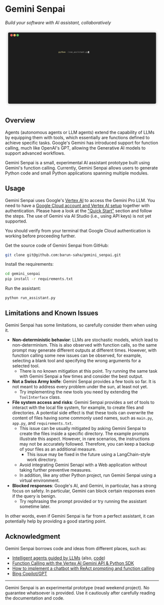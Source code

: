 # Gemini Senpai

*Build your software with AI assistant, collaboratively*

![](terminalizer_output/prompt_07.gif)


## Overview
Agents (autonomous agents or LLM agents) extend the capability of LLMs by equipping them with 
tools, which essentially are functions defined to achieve specific tasks. Google's Gemini has 
introduced support for function calling, much like OpenAI's GPT, allowing the Generative AI models 
to support advanced workflows.

Gemini Senpai is a small, experimental AI assistant prototype built using Gemini's function 
calling. Currently, Gemini Senpai allows users to generate Python code and small Python 
applications spanning multiple modules.



## Usage

Gemini Senpai uses Google's [Vertex AI](https://cloud.google.com/vertex-ai?hl=en) to access the Gemini Pro LLM. You need to have a 
[Google Cloud account and Vertex AI setup](https://cloud.google.com/vertex-ai/docs/start/cloud-environment) together with authentication. Please have a look 
at the ["Quick Start"](https://pypi.org/project/google-cloud-aiplatform/) section and follow the steps. The use of Gemini via AI Studio (i.e., 
using API keys) is not yet supported.

You should verify from your terminal that Google Cloud authentication is working before proceeding 
further.

Get the source code of Gemini Senpai from GitHub:

```bash
git clone git@github.com:barun-saha/gemini_senpai.git
```

Install the requirements:

```bash
cd gemini_senpai
pip install -r requirements.txt
```

Run the assistant:

```bash
python run_assistant.py
```


## Limitations and Known Issues

Gemini Senpai has some limitations, so carefully consider them when using it.

* **Non-deterministic behavior**: LLMs are stochastic models, which lead to non-determinism. This 
is also observed with function calls, so the same prompt may generate different outputs at 
different times. However, with function calling some new issues can be observed, for example, 
selecting a blank tool and specifying the wrong arguments for a selected tool.
  * There is no known mitigation at this point. Try running the same task with Gemini Senpai a few
  times and consider the best output.
* **Not a Swiss Army knife**:  Gemini Senpai provides a few tools so far. It is not meant to 
address every problem under the sun, at least not yet.
  * Try implementing the new tools you need by extending the `ToolInterface` class.
* **File system access and risks**: Gemini Senpai provides a set of tools to interact with 
the local file system, for example, to create files and directories. A potential side effect is 
that these tools can overwrite the content of files having some commonly used names, such as 
`main.py`, `app.py`, and `requirements.txt`.
  * This issue can be usually mitigated by asking Gemini Senpai to create the files inside a
  specific directory. The example prompts illustrate this aspect. However, in rare scenarios, the
  instructions may not be accurately followed. Therefore, you can keep a backup of your files as 
  an additional measure.
    * This issue may be fixed in the future using a LangChain-style work directory.
  * Avoid integrating Gemini Senapi with a Web application without taking further preventive 
  measures.
  * In addition, like any other Python project, run Gemini Senpai using a virtual environment. 
* **Blocked responses**: Google's AI, and Gemini, in particular, has a strong focus on safety. In
particular, Gemini can block certain responses even if the query is benign.
  * Try rephrasing the prompt provided or try running the assistant sometime later.

In other words, even if Gemini Senpai is far from a perfect assistant, it can potentially help 
by providing a good starting point.  



## Acknowledgment

Gemini Senpai borrows code and ideas from different places, such as:

- [Intelligent agents guided by LLMs](https://www.paepper.com/blog/posts/intelligent-agents-guided-by-llms/) (also, [code](https://github.com/mpaepper/llm_agents))
- [Function Calling with the Vertex AI Gemini API & Python SDK](https://github.com/GoogleCloudPlatform/generative-ai/blob/main/gemini/function-calling/intro_function_calling.ipynb)
- [How to implement a chatbot with ReAct prompting and function calling](https://medium.com/@joanboronatruiz/how-to-implement-a-chatbot-with-react-prompting-and-function-calling-6d9badb2fd3)
- [Bing Copilot/GPT](https://www.bing.com/chat)


-----

Gemini Senpai is an experimental prototype (read weekend project). No guarantee whatsoever is 
provided. Use it cautiously after carefully reading the documentation and code.